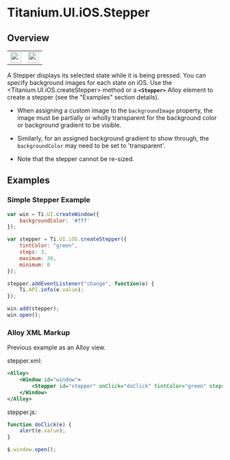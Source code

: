 # Titanium.UI.iOS.Stepper

<TypeHeader/>

## Overview

<table id="iOS Stepper">
  <tbody>
    <tr>
      <td><img src="images/stepper/stepper.png" height="25" /></td>
      <td><img src="images/stepper/stepper_custom.png" height="25" /></td>
    </tr>
  </tbody>
</table>

A Stepper displays its selected state while it is being pressed.
You can specify background images for each state on iOS.
Use the <Titanium.UI.iOS.createStepper> method or a **`<Stepper>`** Alloy element to create a stepper
(see the "Examples" section details).

* When assigning a custom image to the `backgroundImage` property, the image must be
partially or wholly transparent for the background color or background gradient to be visible.
* Similarly, for an assigned background gradient to show through, the `backgroundColor` may need to be
set to 'transparent'.

* Note that the stepper cannot be re-sized.

## Examples

### Simple Stepper Example

``` js
var win = Ti.UI.createWindow({
    backgroundColor: '#fff'
});

var stepper = Ti.UI.iOS.createStepper({
    tintColor: "green",
    steps: 3,
    maximum: 30,
    minimum: 0
});

stepper.addEventListener("change", function(e) {
    Ti.API.info(e.value);
});

win.add(stepper);
win.open();
```

### Alloy XML Markup

Previous example as an Alloy view.

stepper.xml:
``` xml
<Alloy>
    <Window id="window">
        <Stepper id="stepper" onClick="doClick" tintColor="green" steps="3" />
    </Window>
</Alloy>
```

stepper.js:
``` js
function doClick(e) {
    alert(e.value);
}

$.window.open();
```

<ApiDocs/>
